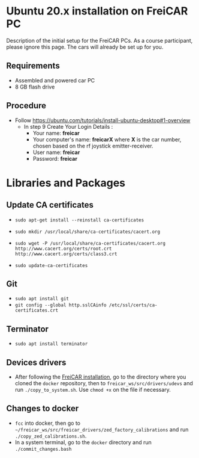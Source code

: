 # Ubuntu 20.x installation on FreiCAR PC
Description of the initial setup for the FreiCAR PCs. As a course participant, please ignore this page. The cars will already be set up for you.

## Requirements
- Assembled and powered car PC
-  8 GB flash drive

## Procedure
- Follow https://ubuntu.com/tutorials/install-ubuntu-desktop#1-overview
    - In step 9 Create Your Login Details :
        - Your name: **freicar**
        - Your computer's name: **freicarX** where **X** is the car number, chosen based on the rf joystick emitter-receiver.
        - User name: **freicar**
        - Password: **freicar**

# Libraries and Packages

## Update CA certificates

- `sudo apt-get install --reinstall ca-certificates`

- `sudo mkdir /usr/local/share/ca-certificates/cacert.org`

- `sudo wget -P /usr/local/share/ca-certificates/cacert.org http://www.cacert.org/certs/root.crt http://www.cacert.org/certs/class3.crt`

- `sudo update-ca-certificates`

## Git
- `sudo apt install git`
- `git config --global http.sslCAinfo /etc/ssl/certs/ca-certificates.crt`

## Terminator
- `sudo apt install terminator`

## Devices drivers

- After following the [FreiCAR installation](/environment/), go to the directory where you cloned the `docker` repository, then to `freicar_ws/src/drivers/udevs` and run `./copy_to_system.sh`. Use `chmod +x` on the file if necessary.

## Changes to docker

- `fcc` into docker, then go to `~/freicar_ws/src/freicar_drivers/zed_factory_calibrations` and run `./copy_zed_calibrations.sh`.
- In a system terminal, go to the `docker` directory and run `./commit_changes.bash`

```
